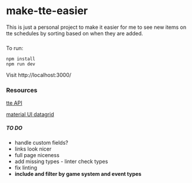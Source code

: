 # make-tte-easier

This is just a personal project to make it easier for me to see new items on tte schedules by sorting based on when they are added.

###

To run:

```
npm install
npm run dev
```

Visit http://localhost:3000/

### Resources

[tte API](https://tabletop.events/developer/Introduction.html)

[material UI datagrid](https://mui.com/x/react-data-grid/)

##### TO DO

- handle custom fields?
- links look nicer
- full page niceness
- add missing types - linter check types
- fix linting
- **include and filter by game system and event types**
